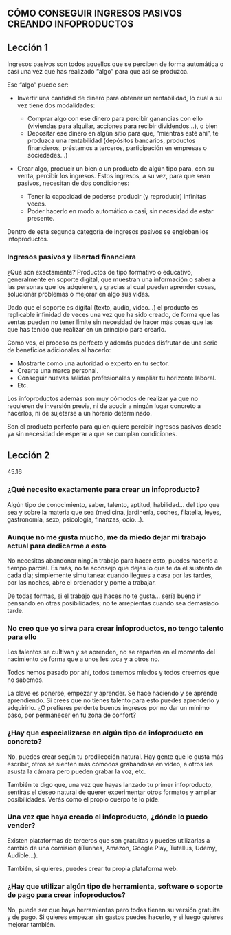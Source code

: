 
CÓMO CONSEGUIR INGRESOS PASIVOS CREANDO INFOPRODUCTOS
-----------------------------------------------------

## Lección 1


Ingresos pasivos son todos aquellos que se perciben de forma automática o casi una vez que has realizado “algo” para que así se produzca.


Ese “algo” puede ser:

+ Invertir una cantidad de dinero para obtener un rentabilidad, lo cual a su vez tiene dos modalidades:
  - Comprar algo con ese dinero para percibir ganancias con ello (viviendas para alquilar, acciones para recibir dividendos…), o bien
  - Depositar ese dinero en algún sitio para que, “mientras esté ahí”, te produzca una rentabilidad (depósitos bancarios, productos financieros, préstamos a terceros, participación en empresas o sociedades…)

+ Crear algo, producir un bien o un producto de algún tipo para, con su venta, percibir los ingresos. Estos ingresos, a su vez, para que sean pasivos, necesitan de dos condiciones:
  - Tener la capacidad de poderse producir (y reproducir) infinitas veces.
  - Poder hacerlo en modo automático o casi, sin necesidad de estar presente.

Dentro de esta segunda categoría de ingresos pasivos se engloban los infoproductos.

### Ingresos pasivos y libertad financiera

¿Qué son exactamente? Productos de tipo formativo o educativo, generalmente en soporte digital, que muestran una información o saber a las personas que los adquieren, y gracias al cual pueden aprender cosas, solucionar problemas o mejorar en algo sus vidas.

Dado que el soporte es digital (texto, audio, vídeo…) el producto es replicable infinidad de veces una vez que ha sido creado, de forma que las ventas pueden no tener límite sin necesidad de hacer más cosas que las que has tenido que realizar en un principio para crearlo.

Como ves, el proceso es perfecto y además puedes disfrutar de una serie de beneficios adicionales al hacerlo:

+ Mostrarte como una autoridad o experto en tu sector.
+ Crearte una marca personal.
+ Conseguir nuevas salidas profesionales y ampliar tu horizonte laboral.
+ Etc.

Los infoproductos además son muy cómodos de realizar ya que no requieren de inversión previa, ni de acudir a ningún lugar concreto a hacerlos, ni de sujetarse a un horario determinado.

Son el producto perfecto para quien quiere percibir ingresos pasivos desde ya sin necesidad de esperar a que se cumplan condiciones.

## Lección 2

45.16

### ¿Qué necesito exactamente para crear un infoproducto?

Algún tipo de conocimiento, saber, talento, aptitud, habilidad… del tipo que sea y sobre la materia que sea (medicina, jardinería, coches, filatelia, leyes, gastronomía, sexo, psicología, finanzas, ocio…).


### Aunque no me gusta mucho, me da miedo dejar mi trabajo actual para dedicarme a esto

No necesitas abandonar ningún trabajo para hacer esto, puedes hacerlo a tiempo parcial. Es más, no te aconsejo que dejes lo que te da el sustento de cada día; simplemente simultanea: cuando llegues a casa por las tardes, por las noches, abre el ordenador y ponte a trabajar.

De todas formas, si el trabajo que haces no te gusta… sería bueno ir pensando en otras posibilidades; no te arrepientas cuando sea demasiado tarde.

### No creo que yo sirva para crear infoproductos, no tengo talento para ello

Los talentos se cultivan y se aprenden, no se reparten en el momento del nacimiento de forma que a unos les toca y a otros no.

Todos hemos pasado por ahí, todos tenemos miedos y todos creemos que no sabemos.

La clave es ponerse, empezar y aprender. Se hace haciendo y se aprende aprendiendo. Si crees que no tienes talento para esto puedes aprenderlo y adquirirlo. ¿O prefieres perderte buenos ingresos por no dar un mínimo paso, por permanecer en tu zona de confort?



### ¿Hay que especializarse en algún tipo de infoproducto en concreto?

No, puedes crear según tu predilección natural. Hay gente que le gusta más escribir, otros se sienten más cómodos grabándose en vídeo, a otros les asusta la cámara pero pueden grabar la voz, etc.

También te digo que, una vez que hayas lanzado tu primer infoproducto, sentirás el deseo natural de querer experimentar otros formatos y ampliar posibilidades. Verás cómo el propio cuerpo te lo pide.


### Una vez que haya creado el infoproducto, ¿dónde lo puedo vender?

Existen plataformas de terceros que son gratuitas y puedes utilizarlas a cambio de una comisión (iTunnes, Amazon, Google Play, Tutellus, Udemy, Audible…).

También, si quieres, puedes crear tu propia plataforma web.


### ¿Hay que utilizar algún tipo de herramienta, software o soporte de pago para crear infoproductos?

No, puede ser que haya herramientas pero todas tienen su versión gratuita y de pago. Si quieres empezar sin gastos puedes hacerlo, y si luego quieres mejorar también.
